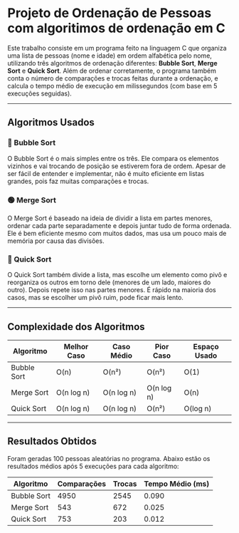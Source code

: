 # Projeto de Ordenação de Pessoas com algoritimos de ordenação em C

Este trabalho consiste em um programa feito na linguagem C que organiza uma lista de pessoas (nome e idade) em ordem alfabética pelo nome, utilizando três algoritmos de ordenação diferentes: **Bubble Sort**, **Merge Sort** e **Quick Sort**. Além de ordenar corretamente, o programa também conta o número de comparações e trocas feitas durante a ordenação, e calcula o tempo médio de execução em milissegundos (com base em 5 execuções seguidas).

---

## Algoritmos Usados

### 🔵 Bubble Sort

O Bubble Sort é o mais simples entre os três. Ele compara os elementos vizinhos e vai trocando de posição se estiverem fora de ordem. Apesar de ser fácil de entender e implementar, não é muito eficiente em listas grandes, pois faz muitas comparações e trocas.

### 🟢 Merge Sort

O Merge Sort é baseado na ideia de dividir a lista em partes menores, ordenar cada parte separadamente e depois juntar tudo de forma ordenada. Ele é bem eficiente mesmo com muitos dados, mas usa um pouco mais de memória por causa das divisões.

### 🔴 Quick Sort

O Quick Sort também divide a lista, mas escolhe um elemento como pivô e reorganiza os outros em torno dele (menores de um lado, maiores do outro). Depois repete isso nas partes menores. É rápido na maioria dos casos, mas se escolher um pivô ruim, pode ficar mais lento.

---

## Complexidade dos Algoritmos

| Algoritmo    | Melhor Caso | Caso Médio | Pior Caso | Espaço Usado |
|--------------|-------------|------------|-----------|--------------|
| Bubble Sort  | O(n)        | O(n²)      | O(n²)     | O(1)         |
| Merge Sort   | O(n log n)  | O(n log n) | O(n log n)| O(n)         |
| Quick Sort   | O(n log n)  | O(n log n) | O(n²)     | O(log n)     |

---

## Resultados Obtidos

Foram geradas 100 pessoas aleatórias no programa. Abaixo estão os resultados médios após 5 execuções para cada algoritmo:

| Algoritmo    | Comparações | Trocas | Tempo Médio (ms) |
|--------------|-------------|--------|------------------|
| Bubble Sort  | 4950        | 2545   | 0.090            |
| Merge Sort   | 543         | 672    | 0.025            |
| Quick Sort   | 753         | 203    | 0.012            |
